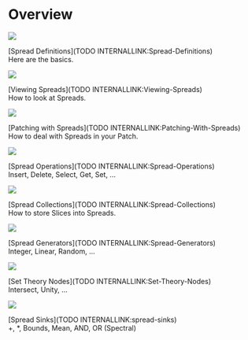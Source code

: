 # Overview

![](~/img/SpreadsLandingDefinitionsSmall4_0.png "")   



 
 
[Spread Definitions](TODO INTERNALLINK:Spread-Definitions)  
Here are the basics.  



![](~/img/SpreadsLandingPatchingSmall.png "")   




[Viewing Spreads](TODO INTERNALLINK:Viewing-Spreads)  
How to look at Spreads.  

![](~/img/SpreadsLandingPatchingSmall5_0.png "")  


[Patching with Spreads](TODO INTERNALLINK:Patching-With-Spreads)  
How to deal with Spreads in your Patch.  



![](~/img/SpreadsLandingOpsSmall_0.png "")   



 
 
[Spread Operations](TODO INTERNALLINK:Spread-Operations)  
Insert, Delete, Select, Get, Set, ...  

 
 
![](~/img/SpreadsLandingCollectionsSmall2_0.png "")  

 
 
[Spread Collections](TODO INTERNALLINK:Spread-Collections)  
How to store Slices into Spreads.  




![](~/img/SpreadsLandingGensSmall_0.png "")  

 
 
[Spread Generators](TODO INTERNALLINK:Spread-Generators)  
Integer, Linear, Random, ...  

![](~/img/SpreadsLandingSetsSmall_0.png "")  

 
 
[Set Theory Nodes](TODO INTERNALLINK:Set-Theory-Nodes)  
Intersect, Unity, ...  



![](~/img/SpreadsLandingSpectral_0.png "")  

 
 
[Spread Sinks](TODO INTERNALLINK:spread-sinks)  
+, *, Bounds, Mean, AND, OR (Spectral)  





